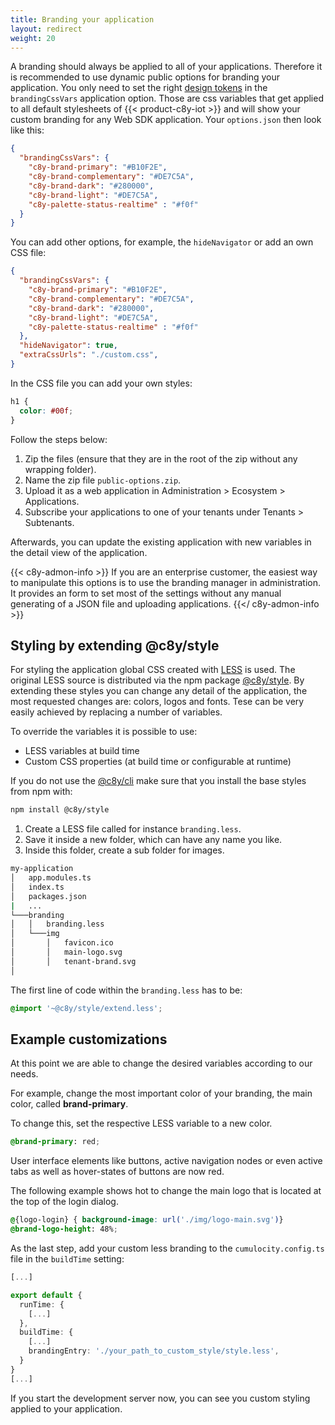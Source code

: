 ```yaml
---
title: Branding your application
layout: redirect
weight: 20
---
```


A branding should always be applied to all of your applications. Therefore it is recommended to use
dynamic public options for branding your application. You only need to set the right
[design tokens](https://styleguide.cumulocity.com/apps/codex/#/ui-guidelines/foundations/design-tokens/overview) in the `brandingCssVars`
application option. Those are css variables that get applied to all default stylesheets of
{{< product-c8y-iot >}} and will show your custom branding for any Web SDK application. Your `options.json` then
look like this:

```json
{
  "brandingCssVars": {
    "c8y-brand-primary": "#B10F2E",
    "c8y-brand-complementary": "#DE7C5A",
    "c8y-brand-dark": "#280000",
    "c8y-brand-light": "#DE7C5A",
    "c8y-palette-status-realtime" : "#f0f"
  }
}
```

You can add other options, for example, the `hideNavigator` or add an own CSS file:

```json
{
  "brandingCssVars": {
    "c8y-brand-primary": "#B10F2E",
    "c8y-brand-complementary": "#DE7C5A",
    "c8y-brand-dark": "#280000",
    "c8y-brand-light": "#DE7C5A",
    "c8y-palette-status-realtime" : "#f0f"
  },
  "hideNavigator": true,
  "extraCssUrls": "./custom.css",
}
```

In the CSS file you can add your own styles:

```css
h1 {
  color: #00f;
}
```  

Follow the steps below:

1. Zip the files (ensure that they are in the root of the zip without any wrapping folder).
2. Name the zip file `public-options.zip`.
3. Upload it as a web application in Administration > Ecosystem > Applications.
4. Subscribe your applications to one of your tenants under Tenants > Subtenants.

Afterwards, you can update the existing application with new variables in the detail
view of the application.

{{< c8y-admon-info >}}
If you are an enterprise customer, the easiest way to manipulate this options is to use the
branding manager in administration. It provides an form to set most of the settings without any
manual generating of a JSON file and uploading applications.
{{</ c8y-admon-info >}}

## Styling by extending @c8y/style

For styling the application global CSS created with [LESS](http://lesscss.org/) is used. The
original LESS source is distributed via the npm package
[@c8y/style](https://www.npmjs.com/package/@c8y/style). By extending these styles you can
change any detail of the application, the most requested changes are: colors,
logos and fonts. Tese can be very easily achieved by replacing a number of variables.

To override the variables it is possible to use:

- LESS variables at build time
- Custom CSS properties (at build time or configurable at runtime)

If you do not use the [@c8y/cli](https://www.npmjs.com/package/@c8y/cli) make sure that you install
the base styles from npm with:

```bash
npm install @c8y/style
```

1. Create a LESS file called for instance `branding.less`.
2. Save it inside a new folder, which can have any name you like.
3. Inside this folder, create a sub folder for images.

```bash
my-application
│   app.modules.ts
│   index.ts
│   packages.json
|   ...
└───branding
│   │   branding.less
│   └───img
│       │   favicon.ico
│       │   main-logo.svg
│       │   tenant-brand.svg
│
```

The first line of code within the `branding.less` has to be:

```css
@import '~@c8y/style/extend.less';
```

## Example customizations

At this point we are able to change the desired variables according to our needs.

For example, change the most important color of your branding, the main color, called
**brand-primary**.

To change this, set the respective LESS variable to a new color.

```css
@brand-primary: red;
```

User interface elements like buttons, active navigation nodes or even active tabs as well as
hover-states of buttons are now red.

The following example shows hot to change the main logo that is located at the top of the login dialog.

```css
@{logo-login} { background-image: url('./img/logo-main.svg')}
@brand-logo-height: 48%;
```

As the last step, add your custom less branding to the `cumulocity.config.ts` file in the `buildTime` setting:

```ts
[...]

export default {
  runTime: {
    [...]
  },
  buildTime: {
    [...]
    brandingEntry: './your_path_to_custom_style/style.less',
  }
}
[...]
```

If you start the development server now, you can see you custom styling applied to your application.
